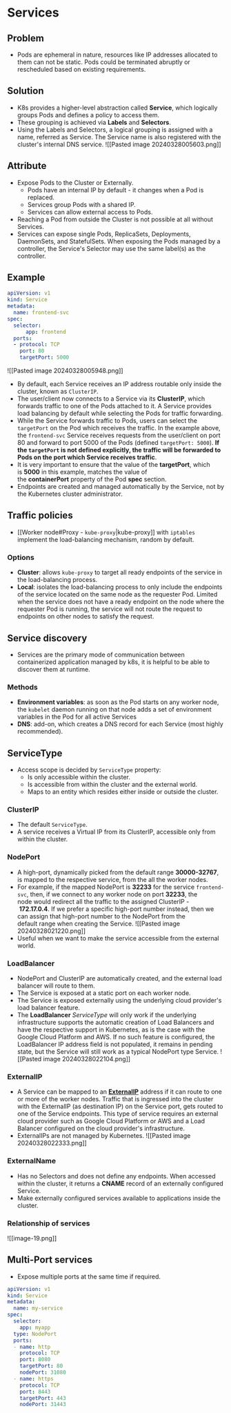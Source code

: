 # Services
## Problem
- Pods are ephemeral in nature, resources like IP addresses allocated to them can not be static. Pods could be terminated abruptly or rescheduled based on existing requirements.
## Solution
- K8s provides a higher-level abstraction called **Service**, which logically groups Pods and defines a policy to access them.
- These grouping is achieved via **Labels** and **Selectors**.
- Using the Labels and Selectors, a logical grouping is assigned with a name, referred as Service. The Service name is also registered with the cluster's internal DNS service.
![[Pasted image 20240328005603.png]]
## Attribute
- Expose Pods to the Cluster or Externally.
	- Pods have an internal IP by default - it changes when a Pod is replaced.
	- Services group Pods with a shared IP.
	- Services can allow external access to Pods.
- Reaching a Pod from outside the Cluster is not possible at all without Services.
- Services can expose single Pods, ReplicaSets, Deployments, DaemonSets, and StatefulSets. When exposing the Pods managed by a controller, the Service's Selector may use the same label(s) as the controller.
## Example
```YAML
apiVersion: v1  
kind: Service  
metadata:  
  name: frontend-svc  
spec:  
  selector:
	  app: frontend  
  ports:  
  - protocol: TCP    
    port: 80    
    targetPort: 5000
```
![[Pasted image 20240328005948.png]]
- By default, each Service receives an IP address routable only inside the cluster, known as `ClusterIP`.
- The user/client now connects to a Service via its **ClusterIP**, which forwards traffic to one of the Pods attached to it. A Service provides load balancing by default while selecting the Pods for traffic forwarding.
- While the Service forwards traffic to Pods, users can select the `targetPort` on the Pod which receives the traffic. In the example above, the `frontend-svc` Service receives requests from the user/client on port 80 and forward to port 5000 of the Pods (defined `targetPort: 5000`). **If the `targetPort` is not defined explicitly, the traffic will be forwarded to Pods on the port which Service receives traffic**.
- It is very important to ensure that the value of the **targetPort**, which is **5000** in this example, matches the value of the **containerPort** property of the Pod **spec** section.
- Endpoints are created and managed automatically by the Service, not by the Kubernetes cluster administrator.
## Traffic policies
- [[Worker node#Proxy - `kube-proxy`|kube-proxy]] with `iptables` implement the load-balancing mechanism, random by default.
### Options
- **Cluster**: allows `kube-proxy` to target all ready endpoints of the service in the load-balancing process.
- **Local**: isolates the load-balancing process to only include the endpoints of the service located on the same node as the requester Pod. Limited when the service does not have a ready endpoint on the node where the requester Pod is running, the service will not route the request to endpoints on other nodes to satisfy the request.
## Service discovery
- Services are the primary mode of communication between containerized application managed by k8s, it is helpful to be able to discover them at runtime.
### Methods
- **Environment variables**: as soon as the Pod starts on any worker node, the `kubelet` daemon running on that node adds a set of environment variables in the Pod for all active Services
- **DNS**: add-on, which creates a DNS record for each Service (most highly recommended).
## ServiceType
- Access scope is decided by `ServiceType` property:
	- Is only accessible within the cluster.
	- Is accessible from within the cluster and the external world.
	- Maps to an entity which resides either inside or outside the cluster.
### ClusterIP
- The default `ServiceType`.
- A service receives a Virtual IP from its ClusterIP, accessible only from within the cluster.
### NodePort
- A high-port, dynamically picked from the default range **30000-32767**, is mapped to the respective service, from the all the worker nodes.
- For example, if the mapped NodePort is **32233** for the service `frontend-svc`, then, if we connect to any worker node on port **32233**, the node would redirect all the traffic to the assigned ClusterIP - **172.17.0.4**. If we prefer a specific high-port number instead, then we can assign that high-port number to the NodePort from the default range when creating the Service.
  ![[Pasted image 20240328021220.png]]
- Useful when we want to make the service accessible from the external world.
### LoadBalancer
- NodePort and ClusterIP are automatically created, and the external load balancer will route to them.
- The Service is exposed at a static port on each worker node.
- The Service is exposed externally using the underlying cloud provider's load balancer feature.
- The **LoadBalancer** _ServiceType_ will only work if the underlying infrastructure supports the automatic creation of Load Balancers and have the respective support in Kubernetes, as is the case with the Google Cloud Platform and AWS. If no such feature is configured, the LoadBalancer IP address field is not populated, it remains in pending state, but the Service will still work as a typical NodePort type Service.
![[Pasted image 20240328022104.png]]
### ExternalIP
- A Service can be mapped to an **[ExternalIP](https://kubernetes.io/docs/concepts/services-networking/service/#external-ips)** address if it can route to one or more of the worker nodes. Traffic that is ingressed into the cluster with the ExternalIP (as destination IP) on the Service port, gets routed to one of the Service endpoints. This type of service requires an external cloud provider such as Google Cloud Platform or AWS and a Load Balancer configured on the cloud provider's infrastructure.
- ExternalIPs are not managed by Kubernetes.
![[Pasted image 20240328022333.png]]
### ExternalName
- Has no Selectors and does not define any endpoints. When accessed within the cluster, it returns a **CNAME** record of an externally configured Service.
- Make externally configured services available to applications inside the cluster.
### Relationship of services
![[image-19.png]]
## Multi-Port services
- Expose multiple ports at the same time if required.
```YAML
apiVersion: v1  
kind: Service  
metadata:  
  name: my-service  
spec:  
  selector:  
    app: myapp  
  type: NodePort  
  ports:  
  - name: http  
    protocol: TCP  
    port: 8080  
    targetPort: 80  
    nodePort: 31080  
  - name: https  
    protocol: TCP  
    port: 8443  
    targetPort: 443  
    nodePort: 31443
```